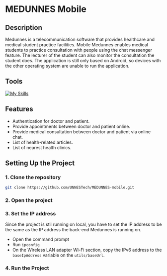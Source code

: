 # MEDUNNES Mobile
## Description
Medunnes is a telecommunication software that provides healthcare and medical student practice facilities. Mobile Medunnes enables medical students to practice consultation with people using the chat messenger feature. The lecturer of the student can also monitor the consultation the student does. The application is still only based on Android, so devices with the other operating system are unable to run the application.
## Tools
[![My Skills](https://skillicons.dev/icons?i=kotlin,firebase,androidstudio)](https://skillicons.dev)
## Features
- Authentication for doctor and patient.
- Provide appointments between doctor and patient online.
- Provide medical consultation between doctor and patient via online chat.
- List of health-related articles.
- List of nearest health clinics.
## Setting Up the Project
### 1. Clone the repository
   ```bash
   git clone https://github.com/UNNESTech/MEDUNNES-mobile.git
   ```
### 2. Open the project
### 3. Set the IP address
Since the project is stil running on local, you have to set the IP address to be the same as the IP address the back-end Medunnes is running on.
- Open the command prompt
- Run ```ipconfig```
- On the Wireless LAN adapter Wi-Fi section, copy the IPv6 address to the ```baseIpAddress``` variable on the ```utils/baseUrl```.
### 4. Run the Project
